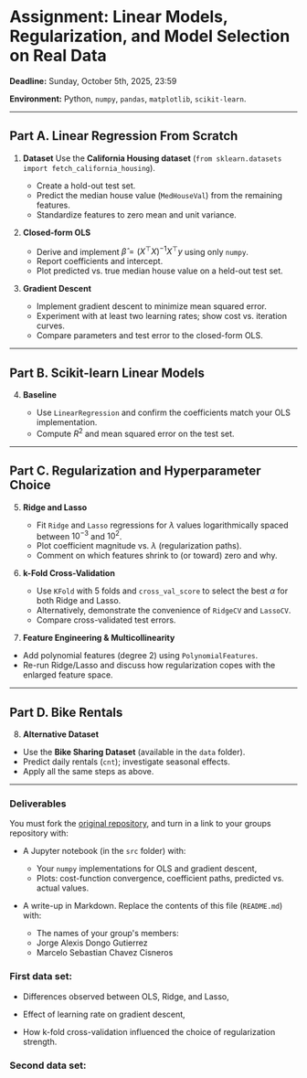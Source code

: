 # Assignment: Linear Models, Regularization, and Model Selection on Real Data

**Deadline:** Sunday, October 5th, 2025, 23:59

**Environment:** Python, `numpy`, `pandas`, `matplotlib`, `scikit-learn`.

---

## Part A. Linear Regression From Scratch

1. **Dataset**
   Use the **California Housing dataset** (`from sklearn.datasets import fetch_california_housing`).

   * Create a hold-out test set.
   * Predict the median house value (`MedHouseVal`) from the remaining features.
   * Standardize features to zero mean and unit variance.

2. **Closed-form OLS**

   * Derive and implement $\hat\beta = (X^\top X)^{-1}X^\top y$ using only `numpy`.
   * Report coefficients and intercept.
   * Plot predicted vs. true median house value on a held-out test set.

3. **Gradient Descent**

   * Implement gradient descent to minimize mean squared error.
   * Experiment with at least two learning rates; show cost vs. iteration curves.
   * Compare parameters and test error to the closed-form OLS.

---

## Part B. Scikit-learn Linear Models

4. **Baseline**

   * Use `LinearRegression` and confirm the coefficients match your OLS implementation.
   * Compute $R^2$ and mean squared error on the test set.

---

## Part C. Regularization and Hyperparameter Choice

5. **Ridge and Lasso**

   * Fit `Ridge` and `Lasso` regressions for $\lambda$ values logarithmically spaced between $10^{-3}$ and $10^{2}$.
   * Plot coefficient magnitude vs. $\lambda$ (regularization paths).
   * Comment on which features shrink to (or toward) zero and why.

6. **k-Fold Cross-Validation**

   * Use `KFold` with 5 folds and `cross_val_score` to select the best $\alpha$ for both Ridge and Lasso.
   * Alternatively, demonstrate the convenience of `RidgeCV` and `LassoCV`.
   * Compare cross-validated test errors.

7. **Feature Engineering & Multicollinearity**

  * Add polynomial features (degree 2) using `PolynomialFeatures`.
  * Re-run Ridge/Lasso and discuss how regularization copes with the enlarged feature space.

---

## Part D. Bike Rentals

8. **Alternative Dataset**

  * Use the **Bike Sharing Dataset** (available in the `data` folder).
  * Predict daily rentals (`cnt`); investigate seasonal effects.
  * Apply all the same steps as above.

---

### Deliverables
You must fork the [original repository](), and turn in a link to your groups repository with:

* A Jupyter notebook (in the `src` folder) with:

  * Your `numpy` implementations for OLS and gradient descent,
  * Plots: cost-function convergence, coefficient paths, predicted vs. actual values.
* A write-up in Markdown. Replace the contents of this file (`README.md`) with:
  
  * The names of your group's members:
   - Jorge Alexis Dongo Gutierrez
   - Marcelo Sebastian Chavez Cisneros
### First data set:
  * Differences observed between OLS, Ridge, and Lasso,

  * Effect of learning rate on gradient descent,
  * How k-fold cross-validation influenced the choice of regularization strength.


### Second data set:

